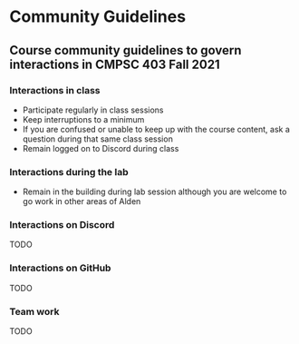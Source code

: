 # Community Guidelines

## Course community guidelines to govern interactions in CMPSC 403 Fall 2021

### Interactions in class

- Participate regularly in class sessions
- Keep interruptions to a minimum
- If you are confused or unable to keep up with the course content, ask a question during that same class session
- Remain logged on to Discord during class

### Interactions during the lab

- Remain in the building during lab session although you are welcome to go work in other areas of Alden

### Interactions on Discord

TODO

### Interactions on GitHub

TODO

### Team work

TODO
